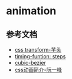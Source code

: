 <!-- 2018/3/31 -->

# animation

## 参考文档

- [css transform-芋头](http://www.html-js.com/article/CSS-learning-CSS3-Transform)
- [timing-funtion: steps](https://idiotwu.me/understanding-css3-timing-function-steps/#toc-0)
- [cubic-bezier](http://cubic-bezier.com/#.17,.67,.89,1.44)
- [css动画简介-阮一峰](http://www.ruanyifeng.com/blog/2014/02/css_transition_and_animation.html)
